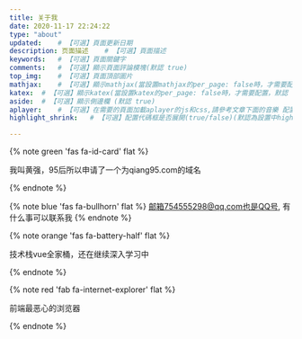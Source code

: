 ```yaml
---
title: 关于我
date: 2020-11-17 22:24:22
type: "about"
updated: 	# 【可選】頁面更新日期
description: 页面描述    # 【可選】頁面描述
keywords:	# 【可選】頁面關鍵字
comments:	# 【可選】顯示頁面評論模塊(默認 true)
top_img:	# 【可選】頁面頂部圖片
mathjax:	# 【可選】顯示mathjax(當設置mathjax的per_page: false時，才需要配置，默認 false)
katex:	# 【可選】顯示katex(當設置katex的per_page: false時，才需要配置，默認 false)
aside: 	# 【可選】顯示側邊欄 (默認 true)
aplayer:	# 【可選】在需要的頁面加載aplayer的js和css,請參考文章下面的音樂 配置
highlight_shrink:	# 【可選】配置代碼框是否展開(true/false)(默認為設置中highlight_shrink的配置)

---
```




{% note green 'fas fa-id-card' flat %}

我叫黄强，95后所以申请了一个为qiang95.com的域名
<!-- 2017年毕业于长沙中南林业科技大学涉外学院计算机专业 -->
<!-- 现就职于某公司X部门的前端开发岗位。 -->

{% endnote %}

<!-- {% note  no-icon flat %}
 
 site.tags

{% endnote %} -->

{% note blue 'fas fa-bullhorn' flat %}
邮箱754555298@qq.com也是QQ号, 有什么事可以联系我
{% endnote %}


{% note orange 'fas fa-battery-half' flat %}

技术栈vue全家桶，还在继续深入学习中

{% endnote %}

<!-- {% note purple 'far fa-hand-scissors' flat %}

剪刀石頭布

{% endnote %} -->

{% note red 'fab fa-internet-explorer' flat %}

前端最恶心的浏览器

{% endnote %}

<!-- <div class="btn-center">
{% btn 'https://butterfly.js.org',Butterfly,far fa-hand-point-right,block center larger %}
{% btn 'https://butterfly.js.org',Butterfly,far fa-hand-point-right,blue larger %}
</div> -->


